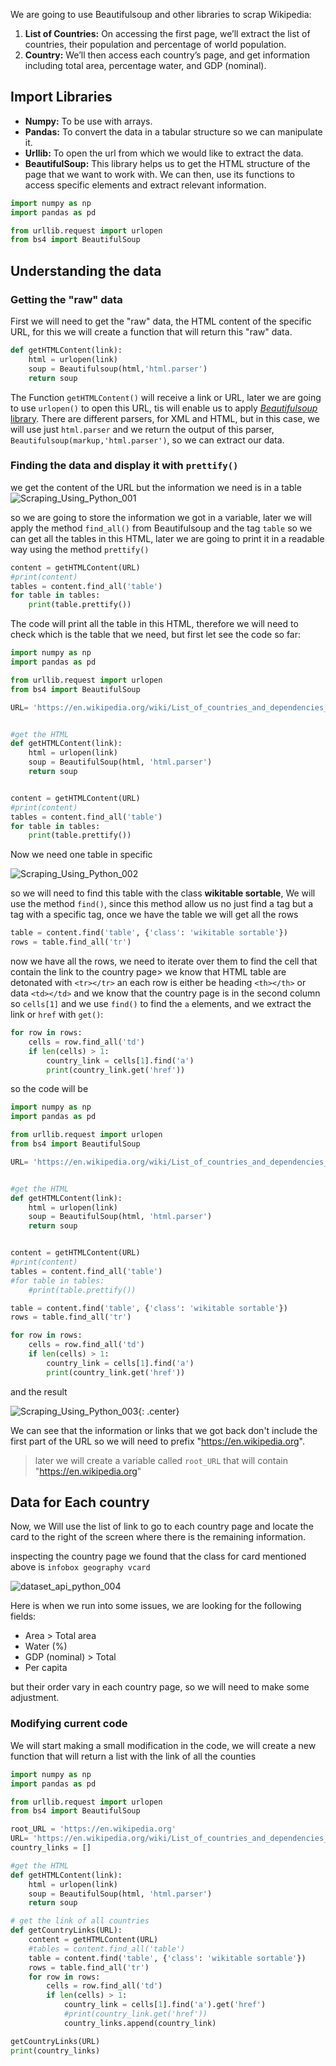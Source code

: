 We are going to use Beautifulsoup and other libraries to scrap Wikipedia:

1. **List of Countries:** On accessing the first page, we’ll extract the list of countries, their population and percentage of world population.  
2. **Country:** We’ll then access each country’s page, and get information including total area, percentage water, and GDP (nominal).   

## Import Libraries

* **Numpy:**  To be use with arrays.
* **Pandas:** To convert the data in a tabular structure so we can manipulate it.
* **Urllib:** To open the url from which we would like to extract the data.
* **BeautifulSoup:** This library helps us to get the HTML structure of the page that we want to work with. We can then, use its functions to access specific elements and extract relevant information.  

```python
import numpy as np
import pandas as pd

from urllib.request import urlopen
from bs4 import BeautifulSoup
```

## Understanding the data

### Getting the "raw" data

First we will need to get the "raw" data, the HTML content of the specific URL, for this we will create a function that will return this "raw" data.

```python
def getHTMLContent(link):
	html = urlopen(link)
	soup = Beautifulsoup(html,'html.parser')
	return soup
```

The Function `getHTMLContent()` will receive a link or URL, later we are going to use `urlopen()` to open this URL, tis will enable us to apply [*Beautifulsoup* library](https://www.crummy.com/software/BeautifulSoup/bs4/doc/).
There are different parsers, for XML and HTML, but in this case, we will use just `html.parser`
and we return  the output of this parser, `Beautifulsoup(markup,'html.parser')`, so we can extract our data.

### Finding the data and display it with `prettify()`

we get the content of the URL but the information we need is in a table 
![Scraping_Using_Python_001](../images/Scraping_Using_Python_001.png)

so we are going to store the information we got in a variable, later we will apply the method `find_all()` from Beautifulsoup  and the tag `table` so we can get all the tables in this HTML, later we are going to print it in a readable way using the method `prettify()`

```python
content = getHTMLContent(URL)
#print(content)
tables = content.find_all('table')
for table in tables:
	print(table.prettify())
```

The code will print all the table in this HTML, therefore we will need to check which is the table that we need, but first let see the code so far:

```python
import numpy as np
import pandas as pd

from urllib.request import urlopen
from bs4 import BeautifulSoup

URL= 'https://en.wikipedia.org/wiki/List_of_countries_and_dependencies_by_population'


#get the HTML 
def getHTMLContent(link):
	html = urlopen(link)
	soup = BeautifulSoup(html, 'html.parser')
	return soup


content = getHTMLContent(URL)
#print(content)
tables = content.find_all('table')
for table in tables:
	print(table.prettify())
```

Now we need one table  in specific

![Scraping_Using_Python_002](../images/Scraping_Using_Python_002.png)

so we will need to find this table with the class **wikitable sortable**, 
We will use the method `find()`, since this method allow us no just find a tag but a tag with a specific tag, once we have the table we will get all the rows

```python
table = content.find('table', {'class': 'wikitable sortable'})
rows = table.find_all('tr')
```

now we have all the rows, we need to iterate over them to find the cell that contain the link to the country page> we know that HTML table are detonated with `<tr></tr>` an each row is either be heading `<th></th>` or data `<td></td>` and we know that the country page is in the second column so `cells[1]` and we use `find()` to find the `a` elements, and we extract the link or `href` with `get()`:

```python 
for row in rows:
	cells = row.find_all('td')
	if len(cells) > 1:
		country_link = cells[1].find('a')
		print(country_link.get('href'))
```
so the code will be

```python 
import numpy as np
import pandas as pd

from urllib.request import urlopen
from bs4 import BeautifulSoup

URL= 'https://en.wikipedia.org/wiki/List_of_countries_and_dependencies_by_population'


#get the HTML 
def getHTMLContent(link):
	html = urlopen(link)
	soup = BeautifulSoup(html, 'html.parser')
	return soup


content = getHTMLContent(URL)
#print(content)
tables = content.find_all('table')
#for table in tables:
	#print(table.prettify())

table = content.find('table', {'class': 'wikitable sortable'})
rows = table.find_all('tr')

for row in rows:
	cells = row.find_all('td')
	if len(cells) > 1:
		country_link = cells[1].find('a')
		print(country_link.get('href'))
```

and the result 

![Scraping_Using_Python_003](../images/Scraping_Using_Python_003.png){: .center}

We can see that the information or links that we got back don't include the first part of the URL so we will need to prefix "https://en.wikipedia.org".

> later we will create a variable called `root_URL` that will contain "https://en.wikipedia.org"

## Data for Each country 

Now, we Will use the list of link to go to each country page and locate the card to the right of the screen where there is the remaining information.

inspecting the country page we found that the class for card mentioned above is `infobox geography vcard`

![dataset_api_python_004](../images/dataset_api_python_004.png)

Here is when we run into some issues, we are looking for the following fields:

* Area > Total area
* Water (%)
* GDP (nominal) > Total   
* Per capita

but their order vary in each country page, so we will need to make some adjustment.

### Modifying current code

We will start making a small modification in the code, we will create a new function that will return a list with the link of all the counties

```python
import numpy as np
import pandas as pd

from urllib.request import urlopen
from bs4 import BeautifulSoup

root_URL = 'https://en.wikipedia.org'
URL= 'https://en.wikipedia.org/wiki/List_of_countries_and_dependencies_by_population'
country_links = []

#get the HTML 
def getHTMLContent(link):
	html = urlopen(link)
	soup = BeautifulSoup(html, 'html.parser')
	return soup

# get the link of all countries 
def getCountryLinks(URL):
	content = getHTMLContent(URL)
	#tables = content.find_all('table')
	table = content.find('table', {'class': 'wikitable sortable'})
	rows = table.find_all('tr')
	for row in rows:
		cells = row.find_all('td')
		if len(cells) > 1:
			country_link = cells[1].find('a').get('href')
			#print(country_link.get('href'))
			country_links.append(country_link)

getCountryLinks(URL)
print(country_links)
```